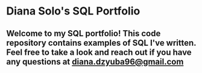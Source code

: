 # Diana Solo's SQL Portfolio

## Welcome to my SQL portfolio! This code repository contains examples of SQL I've written. Feel free to take a look and reach out if you have any questions at diana.dzyuba96@gmail.com
